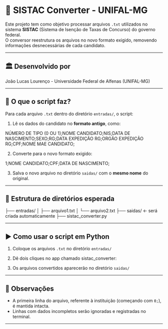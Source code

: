 


# 🧾 SISTAC Converter - UNIFAL-MG

Este projeto tem como objetivo processar arquivos `.txt` utilizados no sistema **SISTAC** (Sistema de Isenção de Taxas de Concurso) do governo federal.  
O conversor reestrutura os arquivos no novo formato exigido, removendo informações desnecessárias de cada candidato.

---

## 🏛 Desenvolvido por
João Lucas Lourenço - Universidade Federal de Alfenas (UNIFAL-MG)

---

## 🔄 O que o script faz?

Para cada arquivo `.txt` dentro do diretório `entradas/`, o script:

1. Lê os dados do candidato no **formato antigo**, como:

NÚMERO DE TIPO (0 OU 1);NOME CANDIDATO;NIS;DATA DE NASCIMENTO;SEXO;RG;DATA EXPEDIÇÃO RG;ORGÃO EXPEDIÇÃO RG;CPF;NOME MAE CANDIDATO;


2. Converte para o novo formato exigido:


1;NOME CANDIDATO;CPF;DATA DE NASCIMENTO;


3. Salva o novo arquivo no diretório `saidas/` com o **mesmo nome** do original.

---

## 📁 Estrutura de diretórios esperada



├── entradas/
│   ├── arquivo1.txt
│   └── arquivo2.txt
├── saidas/          ← será criada automaticamente
├── sistac\_converter.py



---

## ▶️ Como usar o script em Python

1. Coloque os arquivos `.txt` no diretório `entradas/`
2. Dê dois cliques no app chamado sistac_converter:

3. Os arquivos convertidos aparecerão no diretório `saidas/`

---



## 📌 Observações

* A primeira linha do arquivo, referente à instituição (começando com `0;`), é mantida intacta.
* Linhas com dados incompletos serão ignoradas e registradas no terminal.

---




